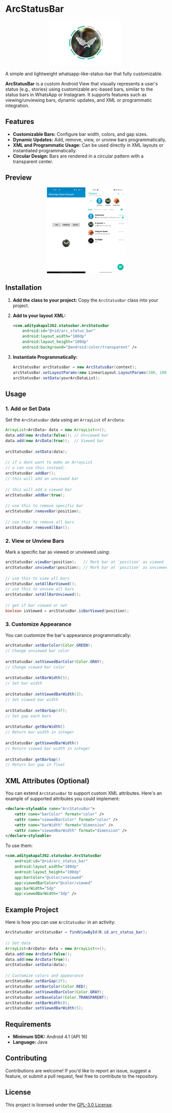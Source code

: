 # ArcStatusBar
<p align="center">
<img src="./screenshots/ss1.jpg" alt="Screenshot" height="140"/>
</p>
<p>A simple and lightweight whatsapp-like-status-bar that fully customizable.</p>
<p><b>ArcStatusBar</b> is a custom Android View that visually represents a user's status (e.g., stories) using customizable arc-based bars, similar to the status bars in WhatsApp or Instagram. It supports features such as viewing/unviewing bars, dynamic updates, and XML or programmatic integration.</p>

## Features
- **Customizable Bars:** Configure bar width, colors, and gap sizes.
- **Dynamic Updates:** Add, remove, view, or unview bars programmatically.
- **XML and Programmatic Usage:** Can be used directly in XML layouts or instantiated programmatically.
- **Circular Design:** Bars are rendered in a circular pattern with a transparent center.

## Preview
<p align="center">
<img src="./screenshots/ss2.jpg" alt="Screenshot" width="120"/>
<img src="./screenshots/ss3.jpg" alt="Screenshot" width="120"/>
</p>

## Installation
1. **Add the class to your project:**
   Copy the `ArcStatusBar` class into your project.

2. **Add to your layout XML:**
   ```xml
   <com.adityakapal362.statusbar.ArcStatusBar
       android:id="@+id/arc_status_bar"
       android:layout_width="100dp"
       android:layout_height="100dp"
       android:background="@android:color/transparent" />
   ```

3. **Instantiate Programmatically:**
   ```java
   ArcStatusBar arcStatusBar = new ArcStatusBar(context);
   arcStatusBar.setLayoutParams(new LinearLayout.LayoutParams(100, 100));
   arcStatusBar.setData(yourArcDataList);
   ```

## Usage
### 1. **Add or Set Data**
Set the `ArcStatusBar` data using an `ArrayList` of `ArcData`:
```java
ArrayList<ArcData> data = new ArrayList<>();
data.add(new ArcData(false)); // Unviewed bar
data.add(new ArcData(true));  // Viewed bar

arcStatusBar.setData(data);

// if u dont want to make an ArrayList
// u can use this instead:
arcStatusBar.addBar();
// this will add an unviewed bar

// this will add a viewed bar
arcStatusBar.addBar(true);

// use this to remove specific bar
arcStatusBar.removeBar(position);

// use this to remove all bars
arcStatusBar.removeAllBar();
```

### 2. **View or Unview Bars**
Mark a specific bar as viewed or unviewed using:
```java
arcStatusBar.viewBar(position);   // Mark bar at 'position' as viewed
arcStatusBar.unviewBar(position); // Mark bar at 'position' as unviewed

// use this to view all bars
arcStatusBar.setAllBarViewed();
// use this to unview all bars
arcStatusBar.setAllBarUnviewed();

// get if bar viewed or not
boolean isViewed = arcStatusBar.isBarViewed(position);
```

### 3. **Customize Appearance**
You can customize the bar's appearance programmatically:
```java
arcStatusBar.setBarColor(Color.GREEN);
// Change unviewed bar color

arcStatusBar.setViewedBarColor(Color.GRAY);
// Change viewed bar color

arcStatusBar.setBarWidth(5);
// Set bar width

arcStatusBar.setViewedBarWidth(3);
// Set viewed bar width

arcStatusBar.setBarGap(4f);
// Set gap each bars

arcStatusBar.getBarWidth()
// Return bar width in integer

arcStatusBar.getViewedBarWidth()
// Return viewed bar width in integer

arcStatusBar.getBarGap()
// Return bar gap in float
```

## XML Attributes (Optional)
You can extend `ArcStatusBar` to support custom XML attributes. Here's an example of supported attributes you could implement:
```xml
<declare-styleable name="ArcStatusBar">
    <attr name="barColor" format="color" />
    <attr name="viewedBarColor" format="color" />
    <attr name="barWidth" format="dimension" />
    <attr name="viewedBarWidth" format="dimension" />
</declare-styleable>
```

To use them:
```xml
<com.adityakapal362.statusbar.ArcStatusBar
    android:id="@+id/arc_status_bar"
    android:layout_width="100dp"
    android:layout_height="100dp"
    app:barColor="@color/unviewed"
    app:viewedBarColor="@color/viewed"
    app:barWidth="5dp"
    app:viewedBarWidth="3dp" />
```

## Example Project
Here is how you can use `ArcStatusBar` in an activity:
```java
ArcStatusBar arcStatusBar = findViewById(R.id.arc_status_bar);

// Set data
ArrayList<ArcData> data = new ArrayList<>();
data.add(new ArcData(false));
data.add(new ArcData(true));
arcStatusBar.setData(data);

// Customize colors and appearance
arcStatusBar.setBarGap(2f);
arcStatusBar.setBarColor(Color.RED);
arcStatusBar.setViewedBarColor(Color.GRAY);
arcStatusBar.setBaseColor(Color.TRANSPARENT);
arcStatusBar.setBarWidth(8);
arcStatusBar.setViewedBarWidth(5);
```

## Requirements
- **Minimum SDK:** Android 4.1 (API 16)
- **Language:** Java

## Contributing
Contributions are welcome! If you'd like to report an issue, suggest a feature, or submit a pull request, feel free to contribute to the repository.

## License
This project is licensed under the [GPL-3.0 License](LICENSE).
